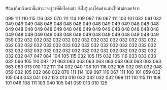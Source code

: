 #น้องที่มาถึงหน้านี้แล้วน่าจะรู้ว่าพี่คือใครแล้ว ยังไม่รู้ เอาโค้ดด้านล่างไปทำต่อเลยจ้าาา

099 111 110 115 116 032 070 111 114 109 097 116 067 111 100 101 032 061 032 049 049 049 048 048 048 048 048 049 048 049 049 049 048 048 048 049 048 048 049 048 049 048 048 049 049 049 048 048 048 048 048 049 048 049 049 049 048 048 048 049 048 049 049 048 049 048 049 059 032 032 032 032 032 032 032 032 032 032 032 032 032 032 032 032 032 032 032 032 032 032 032 032 032 032 032 032 032 032 032 032 032 032 032 032 032 032 032 032 032 032 032 032 032 032 032 032 032 047 047 084 104 105 115 032 105 115 032 105 116 033 033 033 032 066 105 110 097 121 063 063 063 063 063 063 063 063 063 063 063 063 063 013 010 102 111 114 032 040 108 101 116 032 105 032 061 032 048 059 032 105 032 060 032 070 111 114 109 097 116 067 111 100 101 059 032 105 043 043 041 032 123 013 010 032 032 032 032 099 111 110 115 111 108 101 046 108 111 103 040 105 041 059 013 010 125
